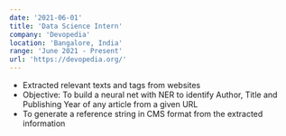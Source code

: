 ```yaml
---
date: '2021-06-01'
title: 'Data Science Intern'
company: 'Devopedia'
location: 'Bangalore, India'
range: 'June 2021 - Present'
url: 'https://devopedia.org/'
---
```


- Extracted relevant texts and tags from websites
- Objective: To build a neural net with NER to identify Author, Title and Publishing Year of any article from a given URL 
- To generate a reference string in CMS format from the extracted information